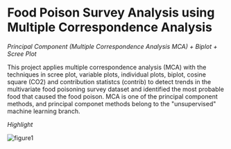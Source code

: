 # Food Poison Survey Analysis using Multiple Correspondence Analysis

*Principal Component (Multiple Correspondence Analysis MCA) + Biplot + Scree Plot*

This project applies multiple correspondence analysis (MCA) with the techniques in scree plot, variable plots, individual plots, biplot, cosine square (CO2) and contribution statistcs (contrib) to detect trends in the multivariate food poisoning survey dataset and identified the most probable food that caused the food poison. MCA is one of the principal component methods, and principal componet methods belong to the "unsupervised" machine learning branch. 

*Highlight*

![figure1](https://user-images.githubusercontent.com/81752452/167285349-ad047535-9c94-4194-87ad-5d8f98bd189f.png)
